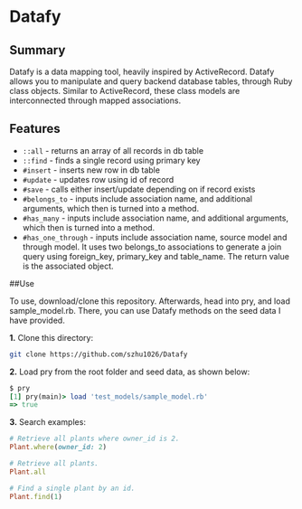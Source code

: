 # Datafy

## Summary

Datafy is a data mapping tool, heavily inspired by ActiveRecord.  Datafy allows you to manipulate and query backend database tables,
through Ruby class objects.  Similar to ActiveRecord, these class models are interconnected through mapped associations.

## Features

*  `::all` - returns an array of all records in db table
* `::find` - finds a single record using primary key
* `#insert` - inserts new row in db table
* `#update` - updates row using id of record
* `#save` - calls either insert/update depending on if record exists
* `#belongs_to` - inputs include association name, and additional arguments, which then is turned into a method.
* `#has_many` - inputs include association name, and additional arguments, which then is turned into a method.
* `#has_one_through` - inputs include association name, source model and through model.  It uses two belongs_to associations to generate a join query using foreign_key, primary_key and table_name.  The return value is the associated object.

##Use

To use, download/clone this repository.  Afterwards, head into pry, and load sample_model.rb.  There, you can use Datafy methods on the seed data I have provided.

**1.** Clone this directory:
```bash
git clone https://github.com/szhu1026/Datafy
```

**2.** Load pry from the root folder and seed data, as shown below:
```ruby
$ pry
[1] pry(main)> load 'test_models/sample_model.rb'
=> true
```

**3.** Search examples:

````ruby
# Retrieve all plants where owner_id is 2.
Plant.where(owner_id: 2)

# Retrieve all plants.
Plant.all

# Find a single plant by an id.
Plant.find(1)
````

